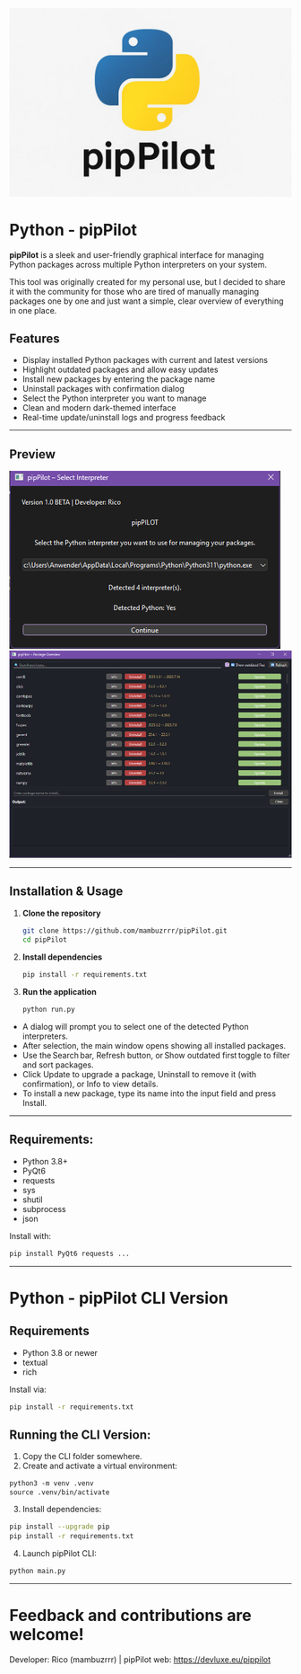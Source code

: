 ![pipPilot Preview](assets/pipPIlot1.png)

# Python - pipPilot

**pipPilot** is a sleek and user-friendly graphical interface for managing Python packages across multiple Python interpreters on your system.

This tool was originally created for my personal use, but I decided to share it with the community for those who are tired of manually managing packages one by one and just want a simple, clear overview of everything in one place.

## Features

- Display installed Python packages with current and latest versions  
- Highlight outdated packages and allow easy updates  
- Install new packages by entering the package name  
- Uninstall packages with confirmation dialog  
- Select the Python interpreter you want to manage  
- Clean and modern dark-themed interface  
- Real-time update/uninstall logs and progress feedback  

---

## Preview

![pipPilot Preview](assets/Screenshot%202025-07-26%20234947.png)  
![pipPilot Preview](assets/Screenshot%202025-07-26%20235042.png)

---

## Installation & Usage

1. **Clone the repository**  
   ```bash
   git clone https://github.com/mambuzrrr/pipPilot.git
   cd pipPilot
   ```

2. **Install dependencies**
   ```bash
   pip install -r requirements.txt
   ```

3. **Run the application**
   ```bash
   python run.py
   ```
- A dialog will prompt you to select one of the detected Python interpreters.
- After selection, the main window opens showing all installed packages.
- Use the Search bar, Refresh button, or Show outdated first toggle to filter and sort packages.
- Click Update to upgrade a package, Uninstall to remove it (with confirmation), or Info to view details.
- To install a new package, type its name into the input field and press Install.

---

## Requirements:
- Python 3.8+
- PyQt6
- requests
- sys
- shutil
- subprocess
- json

Install with:
```bash
pip install PyQt6 requests ...
```

--- 

# Python - pipPilot CLI Version

## Requirements

- Python 3.8 or newer  
- textual  
- rich  

Install via:

```bash
pip install -r requirements.txt
```

## Running the CLI Version:
1. Copy the CLI folder somewhere.
2. Create and activate a virtual environment:
```
python3 -m venv .venv
source .venv/bin/activate
```
3. Install dependencies:
```bash
pip install --upgrade pip
pip install -r requirements.txt
```
4. Launch pipPilot CLI:
```bash
python main.py
```

---
# Feedback and contributions are welcome!

Developer: Rico (mambuzrrr) | pipPilot web: https://devluxe.eu/pippilot
